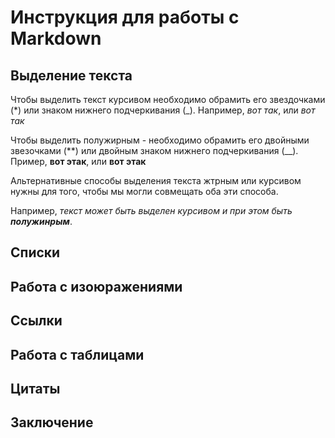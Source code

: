# Инструкция для работы с Markdown

## Выделение текста
Чтобы выделить текст курсивом необходимо обрамить его звездочками (*) или знаком нижнего подчеркивания (_). Например, *вот так*, или _вот так_

Чтобы выделить полужирным - необходимо обрамить его двойными звезочками (**) или двойным знаком нижнего подчеркивания (__). 
Пример, **вот этак**, или __вот этак__

Альтернативные способы выделения текста жтрным или курсивом нужны для того, чтобы мы могли совмещать оба эти способа.

Например, _текст может быть выделен курсивом и при этом быть **полужинрым**_.

## Списки

## Работа с изоюражениями

## Ссылки

## Работа с таблицами

## Цитаты

## Заключение